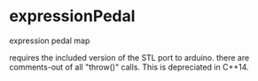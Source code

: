 # expressionPedal
expression pedal map

requires the included version of the STL port to arduino.
there are comments-out of all "throw()" calls. This is depreciated in C++14.
